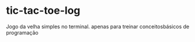 # tic-tac-toe-log
Jogo da velha simples no terminal. apenas para treinar conceitosbásicos de programação
